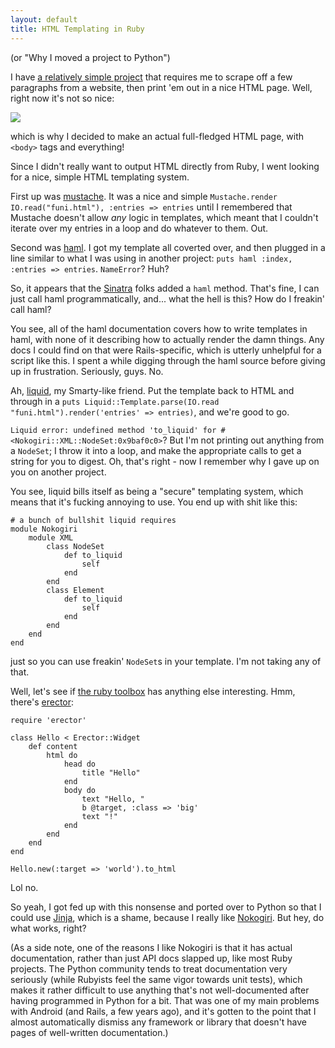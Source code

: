 ```yaml
---
layout: default
title: HTML Templating in Ruby
---
```


(or "Why I moved a project to Python")

I have [a relatively simple project][funi-license-mirror] that requires me to
scrape off a few paragraphs from a website, then print 'em out in a nice HTML
page.  Well, right now it's not so nice:

![](http://imgur.com/JhQRU.png)

which is why I decided to make an actual full-fledged HTML page, with `<body>`
tags and everything!

Since I didn't really want to output HTML directly from Ruby, I went looking for
a nice, simple HTML templating system.

First up was [mustache]. It was a nice and simple `Mustache.render
IO.read("funi.html"), :entries => entries` until I remembered that Mustache
doesn't allow *any* logic in templates, which meant that I couldn't iterate over
my entries in a loop and do whatever to them.  Out.

Second was [haml]. I got my template all coverted over, and then plugged in a
line similar to what I was using in another project: `puts haml :index, :entries
=> entries`.  `NameError`?  Huh?

So, it appears that the [Sinatra] folks added a `haml` method. That's fine, I
can just call haml programmatically, and... what the hell is this? How do I
freakin' call haml?

You see, all of the haml documentation covers how to write templates in haml,
with none of it describing how to actually render the damn things. Any docs I
could find on that were Rails-specific, which is utterly unhelpful for a script
like this. I spent a while digging through the haml source before giving up in
frustration. Seriously, guys. No.

Ah, [liquid], my Smarty-like friend. Put the template back to HTML and through
in a `puts Liquid::Template.parse(IO.read "funi.html").render('entries' =>
entries)`, and we're good to go.

`Liquid error: undefined method 'to_liquid' for #<Nokogiri::XML::NodeSet:0x9baf0c0>`?
But I'm not printing out anything from a `NodeSet`; I throw it into a loop, and
make the appropriate calls to get a string for you to digest. Oh, that's right -
now I remember why I gave up on you on another project.

You see, liquid bills itself as being a "secure" templating system, which means
that it's fucking annoying to use.  You end up with shit like this:

	# a bunch of bullshit liquid requires
	module Nokogiri
		module XML
			class NodeSet
				def to_liquid
					self
				end
			end
			class Element
				def to_liquid
					self
				end
			end
		end
	end

just so you can use freakin' `NodeSet`s in your template. I'm not taking any of
that.

Well, let's see if [the ruby toolbox] has anything else interesting. Hmm,
there's [erector]:

	require 'erector'
	
	class Hello < Erector::Widget
		def content
			html do
				head do
					title "Hello"
				end
				body do
					text "Hello, "
					b @target, :class => 'big'
					text "!"
				end
			end
		end
	end
	
	Hello.new(:target => 'world').to_html

Lol no.

So yeah, I got fed up with this nonsense and ported over to Python so that I
could use [Jinja], which is a shame, because I really like [Nokogiri]. But hey,
do what works, right?

(As a side note, one of the reasons I like Nokogiri is that it has actual
documentation, rather than just API docs slapped up, like most Ruby projects.
The Python community tends to treat documentation very seriously (while Rubyists
feel the same vigor towards unit tests), which makes it rather difficult to use
anything that's not well-documented after having programmed in Python for a bit.
That was one of my main problems with Android (and Rails, a few years ago), and
it's gotten to the point that I almost automatically dismiss any framework or
library that doesn't have pages of well-written documentation.)


[funi-license-mirror]: http://github.com/xiongchiamiov/funimation-license-mirror
[mustache]: http://mustache.github.com/
[haml]: http://haml-lang.com/
[Sinatra]: http://www.sinatrarb.com/
[liquid]: http://www.liquidmarkup.org/
[the ruby toolbox]: http://ruby-toolbox.com/categories/template_languages.html
[erector]: http://erector.rubyforge.org/
[Jinja]: http://jinja.pocoo.org/2/
[Nokogiri]: http://nokogiri.org/
